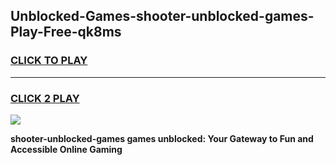 
## Unblocked-Games-shooter-unblocked-games-Play-Free-qk8ms
<h3>
<a href="https://premium76.site?title=shooter-unblocked-games&ref=09A">CLICK TO PLAY</a></h3>
<hr>

<h3>
<a href="https://premium76.site?title=shooter-unblocked-games&ref=09A">CLICK 2 PLAY</a>
  
</h3>

<a href="https://premium76.site?title=shooter-unblocked-games&ref=09A"><img src="https://clearcache.store/games.png"></a>


**shooter-unblocked-games games unblocked: Your Gateway to Fun and Accessible Online Gaming**
